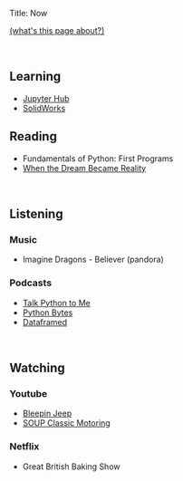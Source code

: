 Title: Now

[(what's this page about?)](https://nownownow.com/about)

<br>

## Learning
* [Jupyter Hub](http://jupyterhub.readthedocs.io/en/latest/)
* [SolidWorks](https://www.solidworks.com/)


## Reading
* Fundamentals of Python: First Programs
* [When the Dream Became Reality](http://a.co/bx5Wcm6)

<br>

## Listening
### Music

* Imagine Dragons - Believer (pandora)

### Podcasts
* [Talk Python to Me](https://talkpython.fm/)
* [Python Bytes](https://pythonbytes.fm/)
* [Dataframed](https://www.datacamp.com/community/podcast)

<br>

## Watching
### Youtube
* [Bleepin Jeep](https://www.youtube.com/user/bleepinjeep)
* [SOUP Classic Motoring](https://www.youtube.com/user/TheeKookTube)

    
### Netflix
* Great British Baking Show
    
    



